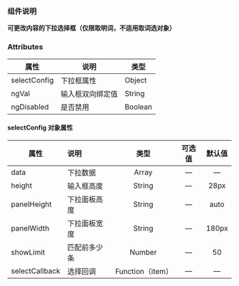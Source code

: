 
### 组件说明

**可更改内容的下拉选择框（仅限取明词，不适用取词选对象）**

### Attributes

| 属性         | 说明             | 类型    |
| ------------ | ---------------- | ------- |
| selectConfig | 下拉框属性       | Object  |
| ngVal        | 输入框双向绑定值 | String  |
| ngDisabled   | 是否禁用         | Boolean |

#### selectConfig 对象属性

| 属性           | 说明         |       类型       | 可选值 | 默认值 |
| -------------- | :----------- | :--------------: | :----: | :----: |
| data           | 下拉数据     |      Array       |   —    |   —    |
| height         | 输入框高度   |      String      |   —    |  28px  |
| panelHeight    | 下拉面板高度 |      String      |   —    |  auto  |
| panelWidth     | 下拉面板宽度 |      String      |   —    | 180px  |
| showLimit      | 匹配前多少条 |      Number      |   —    |   50   |
| selectCallback | 选择回调     | Function（item） |   —    |   —    |

